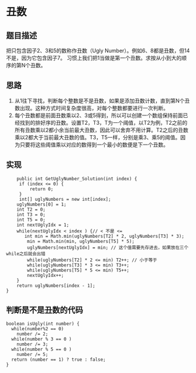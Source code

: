 # 丑数
## 题目描述
把只包含因子2、3和5的数称作丑数（Ugly Number）。例如6、8都是丑数，但14不是，因为它包含因子7。 习惯上我们把1当做是第一个丑数。求按从小到大的顺序的第N个丑数。

## 思路
1. 从1往下寻找，判断每个整数是不是丑数，如果是添加丑数计数，直到第N个丑数出现。这种方式时间复杂度很高，对每个整数都要进行一次判断。
2. 每个丑数都是前面丑数乘以2、3或5得到，所以可以创建一个数组保持前面已经找到的排好序的丑数。设置T2，T3，T为一个阈值，以T2为例，T2之前的所有丑数乘以2都小余当前最大丑数，因此可以舍弃不用计算。T2之后的丑数乘以2都大于当前最大丑数的值。T3，T5一样，分别是乘3、乘5的阈值。因为只要将这些阈值乘以对应的数得到一个最小的数便是下一个丑数。

## 实现
        public int GetUglyNumber_Solution(int index) {
     	 if (index <= 0) {
     	     return 0;
     	 }
     	 int[] uglyNumbers = new int[index];
        uglyNumbers[0] = 1;
        int T2 = 0;
        int T3 = 0;
        int T5 = 0;
        int nextUglyIdx = 1;
        while(nextUglyIdx < index ) {// < 不是 <=
           int min = Math.min(uglyNumbers[T2] * 2, uglyNumbers[T3] * 3);
            min = Math.min(min, uglyNumbers[T5] * 5);
            uglyNumbers[nextUglyIdx] = min; // 这个值需要先存进去，如果放在三个while之后就会出错
            while(uglyNumbers[T2] * 2 <= min) T2++; // 小于等于
            while(uglyNumbers[T3] * 3 <= min) T3++;
            while(uglyNumbers[T5] * 5 <= min) T5++;
            nextUglyIdx++;
        }
        return uglyNumbers[index - 1];
    }
    
## 判断是不是丑数的代码
    boolean isUgly(int number) {
      while(number%2 == 0) 
        number /= 2;
      while(number % 3 == 0 )
        number /= 3;
      while(number % 5 == 0 ) 
        number /= 5;
      return (number == 1) ? true : false;
    }
